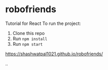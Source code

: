 # robofriends
Tutorial for React
To run the project:

1. Clone this repo
2. Run `npm install`
3. Run `npm start`


https://shashwatpal1021.github.io/robofriends/

 ..

